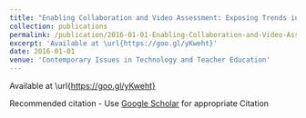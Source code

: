 ```yaml
---
title: "Enabling Collaboration and Video Assessment: Exposing Trends in Science Preservice Teachers&apos; Assessments"
collection: publications
permalink: /publication/2016-01-01-Enabling-Collaboration-and-Video-Assessment-Exposing-Trends-in-Science-Preservice-Teachers-Assessments
excerpt: 'Available at \url{https://goo.gl/yKweht}'
date: 2016-01-01
venue: 'Contemporary Issues in Technology and Teacher Education'
---
```

Available at \url{https://goo.gl/yKweht}

Recommended citation - Use [Google Scholar](https://scholar.google.com/scholar?q=Enabling+Collaboration+and+Video+Assessment:+Exposing+Trends+in+Science+Preservice+Teachers&#x27;+Assessments) for appropriate Citation 